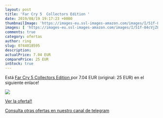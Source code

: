 ```yaml
---
layout: post
title: 'Far Cry 5  Collectors Edition '
date: 2019/08/19 19:17:23 +0000
thumbnailImage: 'https://images-eu.ssl-images-amazon.com/images/I/51f-84cVjZL._SL200_.jpg'
images: [ 'https://images-eu.ssl-images-amazon.com/images/I/51f-84cVjZL._SL200_.jpg' ]
comments: true
category: ofertas
author: ring
slug: 0744018595
description:
actualPrice: 7.04 EUR
comparePrice: 25 EUR
inStock: true
---
```


Está [Far Cry 5  Collectors Edition ](https://www.amazon.com/dp/0744018595/?tag=redken08-20) por 7.04 EUR (original: 25 EUR) en el siguiente enlace!

[![](https://images-eu.ssl-images-amazon.com/images/I/51f-84cVjZL._SL200_.jpg)](https://www.amazon.com/dp/0744018595/?tag=redken08-20)

[Ver la oferta!!](https://www.amazon.com/dp/0744018595/?tag=redken08-20)

[Consulta otras ofertas en nuestro canal de telegram](https://t.me/s/ofertas25)
